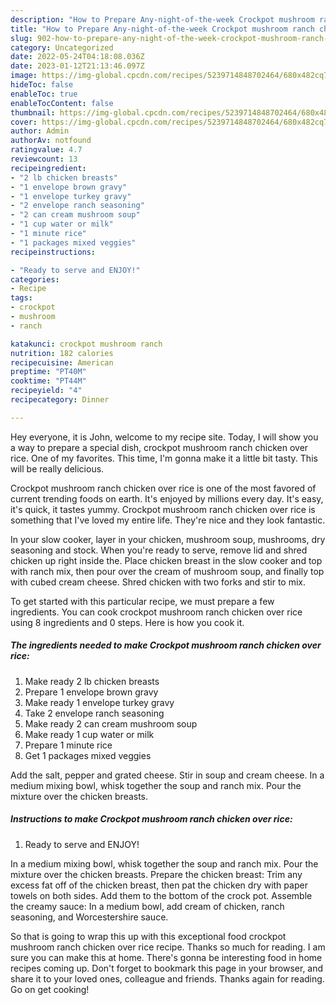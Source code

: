 ```yaml
---
description: "How to Prepare Any-night-of-the-week Crockpot mushroom ranch chicken over rice"
title: "How to Prepare Any-night-of-the-week Crockpot mushroom ranch chicken over rice"
slug: 902-how-to-prepare-any-night-of-the-week-crockpot-mushroom-ranch-chicken-over-rice
category: Uncategorized
date: 2022-05-24T04:18:08.036Z
date: 2023-01-12T21:13:46.097Z
image: https://img-global.cpcdn.com/recipes/5239714848702464/680x482cq70/crockpot-mushroom-ranch-chicken-over-rice-recipe-main-photo.jpg
hideToc: false
enableToc: true
enableTocContent: false
thumbnail: https://img-global.cpcdn.com/recipes/5239714848702464/680x482cq70/crockpot-mushroom-ranch-chicken-over-rice-recipe-main-photo.jpg
cover: https://img-global.cpcdn.com/recipes/5239714848702464/680x482cq70/crockpot-mushroom-ranch-chicken-over-rice-recipe-main-photo.jpg
author: Admin
authorAv: notfound
ratingvalue: 4.7
reviewcount: 13
recipeingredient:
- "2 lb chicken breasts"
- "1 envelope brown gravy"
- "1 envelope turkey gravy"
- "2 envelope ranch seasoning"
- "2 can cream mushroom soup"
- "1 cup water or milk"
- "1 minute rice"
- "1 packages mixed veggies"
recipeinstructions:

- "Ready to serve and ENJOY!"
categories:
- Recipe
tags:
- crockpot
- mushroom
- ranch

katakunci: crockpot mushroom ranch 
nutrition: 182 calories
recipecuisine: American
preptime: "PT40M"
cooktime: "PT44M"
recipeyield: "4"
recipecategory: Dinner

---
```



Hey everyone, it is John, welcome to my recipe site. Today, I will show you a way to prepare a special dish, crockpot mushroom ranch chicken over rice. One of my favorites. This time, I'm gonna make it a little bit tasty. This will be really delicious.

Crockpot mushroom ranch chicken over rice is one of the most favored of current trending foods on earth. It's enjoyed by millions every day. It's easy, it's quick, it tastes yummy. Crockpot mushroom ranch chicken over rice is something that I've loved my entire life. They're nice and they look fantastic.

In your slow cooker, layer in your chicken, mushroom soup, mushrooms, dry seasoning and stock. When you&#39;re ready to serve, remove lid and shred chicken up right inside the. Place chicken breast in the slow cooker and top with ranch mix, then pour over the cream of mushroom soup, and finally top with cubed cream cheese. Shred chicken with two forks and stir to mix.


To get started with this particular recipe, we must prepare a few ingredients. You can cook crockpot mushroom ranch chicken over rice using 8 ingredients and 0 steps. Here is how you cook it.

<!--inarticleads1-->

##### The ingredients needed to make Crockpot mushroom ranch chicken over rice:

1. Make ready 2 lb chicken breasts
1. Prepare 1 envelope brown gravy
1. Make ready 1 envelope turkey gravy
1. Take 2 envelope ranch seasoning
1. Make ready 2 can cream mushroom soup
1. Make ready 1 cup water or milk
1. Prepare 1 minute rice
1. Get 1 packages mixed veggies


Add the salt, pepper and grated cheese. Stir in soup and cream cheese. In a medium mixing bowl, whisk together the soup and ranch mix. Pour the mixture over the chicken breasts. 

<!--inarticleads2-->

##### Instructions to make Crockpot mushroom ranch chicken over rice:


1. Ready to serve and ENJOY!

In a medium mixing bowl, whisk together the soup and ranch mix. Pour the mixture over the chicken breasts. Prepare the chicken breast: Trim any excess fat off of the chicken breast, then pat the chicken dry with paper towels on both sides. Add them to the bottom of the crock pot. Assemble the creamy sauce: In a medium bowl, add cream of chicken, ranch seasoning, and Worcestershire sauce. 

So that is going to wrap this up with this exceptional food crockpot mushroom ranch chicken over rice recipe. Thanks so much for reading. I am sure you can make this at home. There's gonna be interesting food in home recipes coming up. Don't forget to bookmark this page in your browser, and share it to your loved ones, colleague and friends. Thanks again for reading. Go on get cooking!
